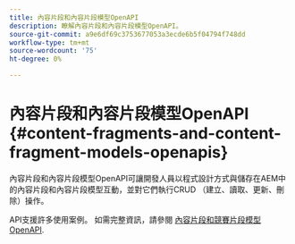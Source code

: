 ```yaml
---
title: 內容片段和內容片段模型OpenAPI
description: 瞭解內容片段和內容片段模型OpenAPI。
source-git-commit: a9e6df69c3753677053a3ecde6b5f04794f748dd
workflow-type: tm+mt
source-wordcount: '75'
ht-degree: 0%

---
```


# 內容片段和內容片段模型OpenAPI {#content-fragments-and-content-fragment-models-openapis}

內容片段和內容片段模型OpenAPI可讓開發人員以程式設計方式與儲存在AEM中的內容片段和內容片段模型互動，並對它們執行CRUD （建立、讀取、更新、刪除）操作。

API支援許多使用案例。 如需完整資訊，請參閱 [內容片段和競賽片段模型OpenAPI](https://developer.adobe.com/experience-cloud/experience-manager-apis/api/stable/sites/).
